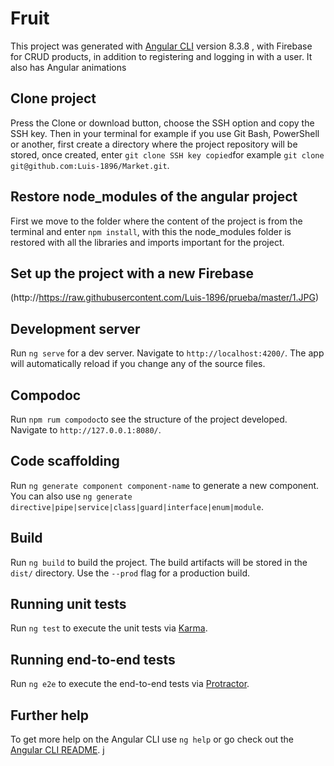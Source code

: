 # Fruit

This project was generated with [Angular CLI](https://github.com/angular/angular-cli) version 8.3.8 , with Firebase for CRUD products, in addition to registering and logging in with a user. It also has Angular animations

## Clone project

Press the Clone or download button, choose the SSH option and copy the SSH key. Then in your terminal for example if you use Git Bash, PowerShell or another, first create a directory where the project repository will be stored, once created, enter `git clone SSH key copied`for example `git clone git@github.com:Luis-1896/Market.git`.

## Restore node_modules of the angular project

First we move to the folder where the content of the project is from the terminal and enter `npm install`, with this the node_modules folder is restored with all the libraries and imports important for the project.

## Set up the project with a new Firebase

(http://https://raw.githubusercontent.com/Luis-1896/prueba/master/1.JPG)

## Development server

Run `ng serve` for a dev server. Navigate to `http://localhost:4200/`. The app will automatically reload if you change any of the source files.

## Compodoc

Run `npm rum compodoc`to see the structure of the project developed. Navigate to `http://127.0.0.1:8080/`. 

## Code scaffolding

Run `ng generate component component-name` to generate a new component. You can also use `ng generate directive|pipe|service|class|guard|interface|enum|module`.

## Build

Run `ng build` to build the project. The build artifacts will be stored in the `dist/` directory. Use the `--prod` flag for a production build.

## Running unit tests

Run `ng test` to execute the unit tests via [Karma](https://karma-runner.github.io).

## Running end-to-end tests

Run `ng e2e` to execute the end-to-end tests via [Protractor](http://www.protractortest.org/).

## Further help

To get more help on the Angular CLI use `ng help` or go check out the [Angular CLI README](https://github.com/angular/angular-cli/blob/master/README.md).
j
